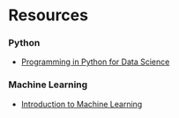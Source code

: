 # Resources

### Python

* [Programming in Python for Data Science](https://prog-learn.mds.ubc.ca/)

### Machine Learning

* [Introduction to Machine Learning](https://ml-learn.mds.ubc.ca/)

